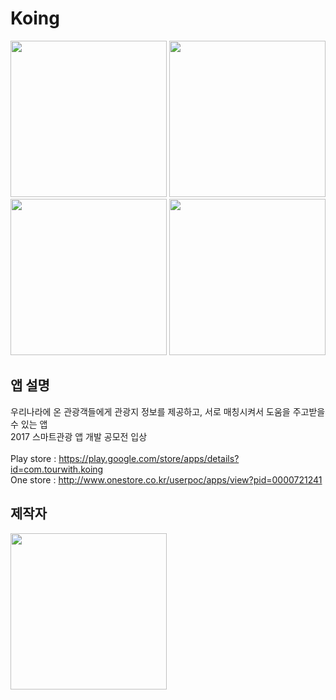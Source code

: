 # Koing #

<p align="center">
  <img src="img_resources/1.png" width="250"/>
  <img src="img_resources/2.png" width="250"/>
  <img src="img_resources/3.png" width="250"/>
  <img src="img_resources/4.png" width="250"/>
  
</p>


## 앱 설명 ##

우리나라에 온 관광객들에게 관광지 정보를 제공하고, 서로 매칭시켜서 도움을 주고받을 수 있는 앱
<br>
2017 스마트관광 앱 개발 공모전 입상
<br><br>
Play store : 
https://play.google.com/store/apps/details?id=com.tourwith.koing <br>
One store : 
http://www.onestore.co.kr/userpoc/apps/view?pid=0000721241


## 제작자 ##
<img src="img_resources/team.png" width="250"/>

